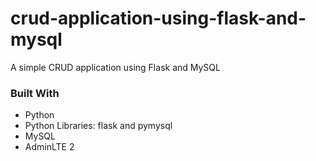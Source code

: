 # crud-application-using-flask-and-mysql
A simple CRUD application using Flask and MySQL

### Built With

* Python
* Python Libraries: flask and pymysql
* MySQL
* AdminLTE 2

